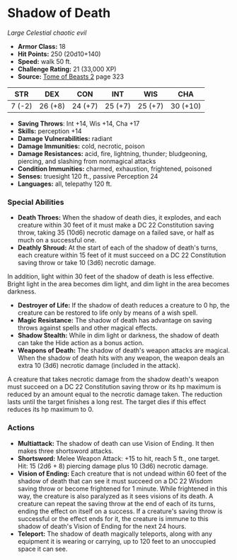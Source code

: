 # Shadow of Death

*Large* *Celestial* *chaotic evil*

- **Armor Class:** 18
- **Hit Points:** 250 (20d10+140)
- **Speed:** walk 50 ft.
- **Challenge Rating:** 21 (33,000 XP)
- **Source:** [Tome of Beasts 2](https://koboldpress.com/kpstore/product/tome-of-beasts-2-for-5th-edition) page 323

| STR | DEX | CON | INT | WIS | CHA |
| --- | --- | --- | --- | --- | --- |
| 7 (-2) | 26 (+8) | 24 (+7) | 25 (+7) | 25 (+7) | 30 (+10) |

- **Saving Throws**: Int +14, Wis +14, Cha +17
- **Skills:** perception +14
- **Damage Vulnerabilities:** radiant
- **Damage Immunities:** cold, necrotic, poison
- **Damage Resistances:** acid, fire, lightning, thunder; bludgeoning, piercing, and slashing from nonmagical attacks
- **Condition Immunities:** charmed, exhaustion, frightened, poisoned
- **Senses:** truesight 120 ft., passive Perception 24
- **Languages:** all, telepathy 120 ft.

### Special Abilities

- **Death Throes:** When the shadow of death dies, it explodes, and each creature within 30 feet of it must make a DC 22 Constitution saving throw, taking 35 (10d6) necrotic damage on a failed save, or half as much on a successful one.
- **Deathly Shroud:** At the start of each of the shadow of death's turns, each creature within 15 feet of it must succeed on a DC 22 Constitution saving throw or take 10 (3d6) necrotic damage.

In addition, light within 30 feet of the shadow of death is less effective. Bright light in the area becomes dim light, and dim light in the area becomes darkness.
- **Destroyer of Life:** If the shadow of death reduces a creature to 0 hp, the creature can be restored to life only by means of a wish spell.
- **Magic Resistance:** The shadow of death has advantage on saving throws against spells and other magical effects.
- **Shadow Stealth:** While in dim light or darkness, the shadow of death can take the Hide action as a bonus action.
- **Weapons of Death:** The shadow of death's weapon attacks are magical. When the shadow of death hits with any weapon, the weapon deals an extra 10 (3d6) necrotic damage (included in the attack).

A creature that takes necrotic damage from the shadow death's weapon must succeed on a DC 22 Constitution saving throw or its hp maximum is reduced by an amount equal to the necrotic damage taken. The reduction lasts until the target finishes a long rest. The target dies if this effect reduces its hp maximum to 0.

### Actions

- **Multiattack:** The shadow of death can use Vision of Ending. It then makes three shortsword attacks.
- **Shortsword:** Melee Weapon Attack: +15 to hit, reach 5 ft., one target. Hit: 15 (2d6 + 8) piercing damage plus 10 (3d6) necrotic damage.
- **Vision of Ending:** Each creature that is not undead within 60 feet of the shadow of death that can see it must succeed on a DC 22 Wisdom saving throw or become frightened for 1 minute. While frightened in this way, the creature is also paralyzed as it sees visions of its death. A creature can repeat the saving throw at the end of each of its turns, ending the effect on itself on a success. If a creature's saving throw is successful or the effect ends for it, the creature is immune to this shadow of death's Vision of Ending for the next 24 hours.
- **Teleport:** The shadow of death magically teleports, along with any equipment it is wearing or carrying, up to 120 feet to an unoccupied space it can see.



